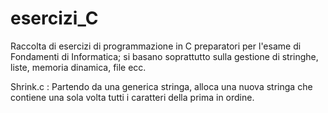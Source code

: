 # esercizi_C
Raccolta di esercizi di programmazione in C preparatori per l'esame di Fondamenti di Informatica; si basano soprattutto sulla gestione di stringhe, liste, memoria dinamica, file ecc.

Shrink.c : Partendo da una generica stringa, alloca una nuova stringa che contiene una sola volta tutti i caratteri della prima in ordine.
